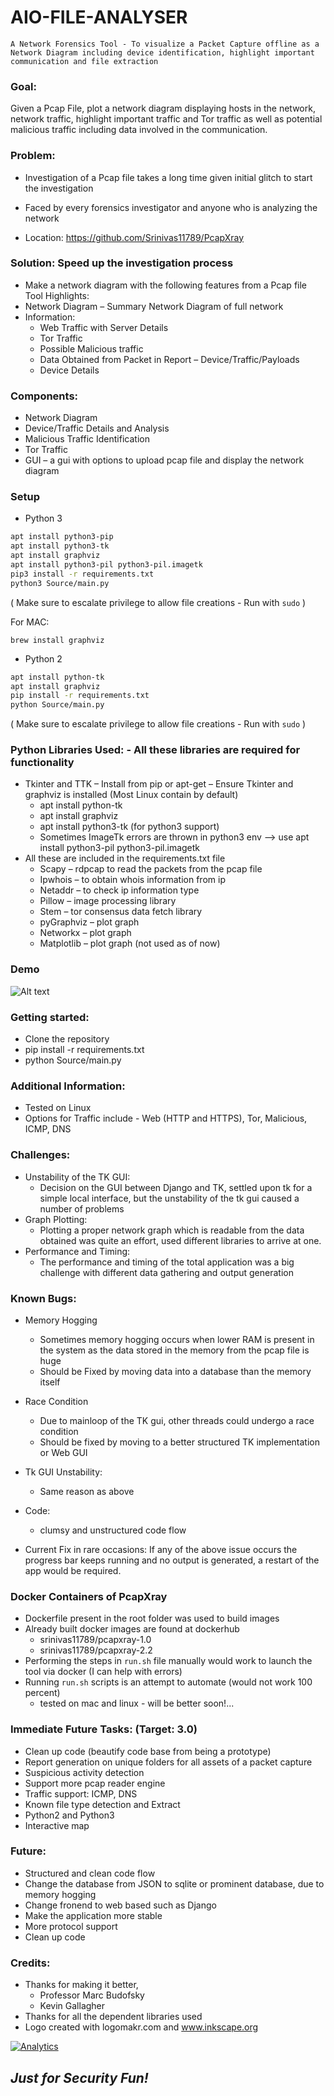 # AIO-FILE-ANALYSER 
    A Network Forensics Tool - To visualize a Packet Capture offline as a Network Diagram including device identification, highlight important communication and file extraction

### Goal:
  Given a Pcap File, plot a network diagram displaying hosts in the network, network traffic, highlight important traffic and Tor traffic as well as potential malicious traffic including data involved in the communication.

### Problem:
* Investigation of a Pcap file takes a long time given initial glitch to start the investigation
*	Faced by every forensics investigator and anyone who is analyzing the network

* Location: https://github.com/Srinivas11789/PcapXray

### Solution: Speed up the investigation process
* Make a network diagram with the following features from a Pcap file
Tool Highlights:
* Network Diagram – Summary Network Diagram of full network
* Information: 
  * Web Traffic with Server Details
  * Tor Traffic
  * Possible Malicious traffic
  * Data Obtained from Packet in Report – Device/Traffic/Payloads
  * Device Details
 
### Components:
* Network Diagram 
* Device/Traffic Details and Analysis
* Malicious Traffic Identification
* Tor Traffic
* GUI – a gui with options to upload pcap file and display the network diagram

### Setup 

* Python 3

```bash
apt install python3-pip
apt install python3-tk
apt install graphviz
apt install python3-pil python3-pil.imagetk
pip3 install -r requirements.txt
python3 Source/main.py
```
( Make sure to escalate privilege to allow file creations - Run with `sudo` )

For MAC:
```
brew install graphviz
```

* Python 2

```bash
apt install python-tk
apt install graphviz
pip install -r requirements.txt
python Source/main.py
```
( Make sure to escalate privilege to allow file creations - Run with `sudo` )

### Python Libraries Used:  - All these libraries are required for functionality
* Tkinter and TTK – Install from pip or apt-get – Ensure Tkinter and graphviz is installed (Most Linux contain by default) 
  * apt install python-tk
  * apt install graphviz
  * apt install python3-tk (for python3 support)
  * Sometimes ImageTk errors are thrown in python3 env --> use apt install python3-pil python3-pil.imagetk
* All these are included in the requirements.txt file
  * Scapy – rdpcap to read the packets from the pcap file 
  *	Ipwhois – to obtain whois information from ip
  *	Netaddr – to check ip information type
  *	Pillow – image processing library
  *	Stem – tor consensus data fetch library
  *	pyGraphviz – plot graph
  *	Networkx – plot graph
  *	Matplotlib – plot graph (not used as of now)
  
### Demo
![Alt text](https://srinivas11789.github.io/PcapXray/Samples/demo2_6.gif?raw=true)

### Getting started:
* Clone the repository
* pip install -r requirements.txt
* python Source/main.py

### Additional Information:
* Tested on Linux
* Options for Traffic include - Web (HTTP and HTTPS), Tor, Malicious, ICMP, DNS
 
### Challenges:
  * Unstability of the TK GUI:
    * Decision on the GUI between Django and TK, settled upon tk for a simple local interface, but the unstability of the tk gui caused a number of problems
  * Graph Plotting:
    * Plotting a proper network graph which is readable from the data obtained was quite an effort, used different libraries to arrive at one.
  * Performance and Timing:
    * The performance and timing of the total application was a big challenge with different data gathering and output generation

### Known Bugs:
* Memory Hogging
  * Sometimes memory hogging occurs when lower RAM is present in the system as the data stored in the memory from the pcap file is huge
  * Should be Fixed by moving data into a database than the memory itself
* Race Condition
  * Due to mainloop of the TK gui, other threads could undergo a race condition
  * Should be fixed by moving to a better structured TK implementation or Web GUI
* Tk GUI Unstability:
  * Same reason as above
* Code:
  * clumsy and unstructured code flow

*	Current Fix in rare occasions: If any of the above issue occurs the progress bar keeps running and no output is generated, a restart of the app would be required.

### Docker Containers of PcapXray
* Dockerfile present in the root folder was used to build images
* Already built docker images are found at dockerhub
  - srinivas11789/pcapxray-1.0
  - srinivas11789/pcapxray-2.2
* Performing the steps in `run.sh` file manually would work to launch the tool via docker (I can help with errors)
* Running `run.sh` scripts is an attempt to automate (would not work 100 percent)
  - tested on mac and linux - will be better soon!...

### Immediate Future Tasks: (Target: 3.0)

- Clean up code (beautify code base from being a prototype)
- Report generation on unique folders for all assets of a packet capture
- Suspicious activity detection
- Support more pcap reader engine
- Traffic support: ICMP, DNS
- Known file type detection and Extract
- Python2 and Python3
- Interactive map

### Future:
* Structured and clean code flow
*	Change the database from JSON to sqlite or prominent database, due to memory hogging
*	Change fronend to web based such as Django
*	Make the application more stable
* More protocol support
* Clean up code

### Credits:
* Thanks for making it better,
  - Professor Marc Budofsky
  - Kevin Gallagher
* Thanks for all the dependent libraries used
* Logo created with logomakr.com and www.inkscape.org

[![Analytics](https://ga-beacon.appspot.com/UA-114681129-1/PcapXray/readme)](https://github.com/igrigorik/ga-beacon)

## ***Just for Security Fun!***
